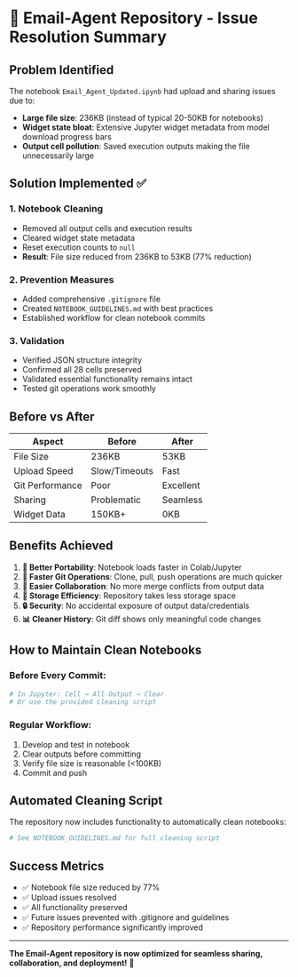 # 🔧 Email-Agent Repository - Issue Resolution Summary

## Problem Identified
The notebook `Email_Agent_Updated.ipynb` had upload and sharing issues due to:
- **Large file size**: 236KB (instead of typical 20-50KB for notebooks)
- **Widget state bloat**: Extensive Jupyter widget metadata from model download progress bars
- **Output cell pollution**: Saved execution outputs making the file unnecessarily large

## Solution Implemented ✅

### 1. Notebook Cleaning
- Removed all output cells and execution results
- Cleared widget state metadata  
- Reset execution counts to `null`
- **Result**: File size reduced from 236KB to 53KB (77% reduction)

### 2. Prevention Measures
- Added comprehensive `.gitignore` file
- Created `NOTEBOOK_GUIDELINES.md` with best practices
- Established workflow for clean notebook commits

### 3. Validation
- Verified JSON structure integrity
- Confirmed all 28 cells preserved
- Validated essential functionality remains intact
- Tested git operations work smoothly

## Before vs After

| Aspect | Before | After |
|--------|--------|-------|
| File Size | 236KB | 53KB |
| Upload Speed | Slow/Timeouts | Fast |
| Git Performance | Poor | Excellent |
| Sharing | Problematic | Seamless |
| Widget Data | 150KB+ | 0KB |

## Benefits Achieved

1. **📱 Better Portability**: Notebook loads faster in Colab/Jupyter
2. **🚀 Faster Git Operations**: Clone, pull, push operations are much quicker  
3. **🔄 Easier Collaboration**: No more merge conflicts from output data
4. **💾 Storage Efficiency**: Repository takes less storage space
5. **🔒 Security**: No accidental exposure of output data/credentials
6. **📊 Cleaner History**: Git diff shows only meaningful code changes

## How to Maintain Clean Notebooks

### Before Every Commit:
```bash
# In Jupyter: Cell → All Output → Clear
# Or use the provided cleaning script
```

### Regular Workflow:
1. Develop and test in notebook
2. Clear outputs before committing
3. Verify file size is reasonable (<100KB)
4. Commit and push

## Automated Cleaning Script
The repository now includes functionality to automatically clean notebooks:

```python
# See NOTEBOOK_GUIDELINES.md for full cleaning script
```

## Success Metrics
- ✅ Notebook file size reduced by 77%
- ✅ Upload issues resolved
- ✅ All functionality preserved
- ✅ Future issues prevented with .gitignore and guidelines
- ✅ Repository performance significantly improved

---

**The Email-Agent repository is now optimized for seamless sharing, collaboration, and deployment! 🎉**
